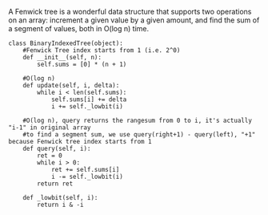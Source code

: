 A Fenwick tree is a wonderful data structure that supports two operations on an array: increment a given value by a given amount, and find the sum of a segment of values, both in O(log n) time.  

```
class BinaryIndexedTree(object):
    #Fenwick Tree index starts from 1 (i.e. 2^0)
    def __init__(self, n):
        self.sums = [0] * (n + 1) 
        
    #O(log n)
    def update(self, i, delta):
        while i < len(self.sums):
            self.sums[i] += delta
            i += self._lowbit(i)
    
    #O(log n), query returns the rangesum from 0 to i, it's actually "i-1" in original array
    #to find a segment sum, we use query(right+1) - query(left), "+1" because Fenwick tree index starts from 1
    def query(self, i):
        ret = 0
        while i > 0:
            ret += self.sums[i]
            i -= self._lowbit(i)
        return ret
    
    def _lowbit(self, i):
        return i & -i
```
